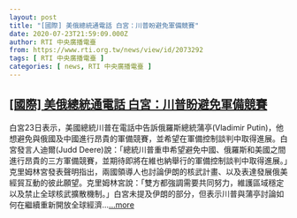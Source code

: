 ```yaml
---
layout: post
title: "[國際] 美俄總統通電話 白宮：川普盼避免軍備競賽"
date: 2020-07-23T21:59:09.000Z
author: RTI 中央廣播電臺
from: https://www.rti.org.tw/news/view/id/2073292
tags: [ RTI 中央廣播電臺 ]
categories: [ news, RTI 中央廣播電臺 ]
---
```

<!--1595541549000-->
[[國際] 美俄總統通電話 白宮：川普盼避免軍備競賽](https://www.rti.org.tw/news/view/id/2073292)
------

<div>
白宮23日表示，美國總統川普在電話中告訴俄羅斯總統蒲亭(Vladimir Putin)，他想避免與俄國及中國進行昂貴的軍備競賽，並希望在軍備控制談判中取得進展。白宮發言人迪爾(Judd Deere)說：「總統川普重申希望避免中國、俄羅斯和美國之間進行昂貴的三方軍備競賽，並期待即將在維也納舉行的軍備控制談判中取得進展。」克里姆林宮發表聲明指出，兩國領導人也討論伊朗的核武計畫、以及表達發展俄美經貿互動的彼此願望。克里姆林宮說：「雙方都強調需要共同努力，維護區域穩定以及禁止全球核武擴散機制。」白宮未提及伊朗的部分，但表示川普與蒲亭討論如何在繼續重新開放全球經濟...<a target="_blank" href="https://www.rti.org.tw/news/view/id/2073292">...more</a>
</div>
